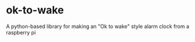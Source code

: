 # ok-to-wake
A python-based library for making an "Ok to wake" style alarm clock from a raspberry pi

